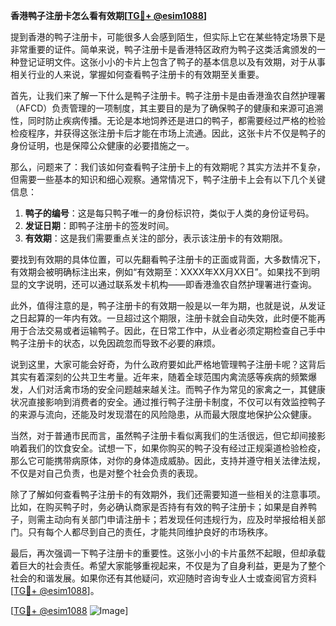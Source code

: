 **香港鸭子注册卡怎么看有效期[[TG💪+ @esim1088](https://t.me/s/esim1088)]**

提到香港的鸭子注册卡，可能很多人会感到陌生，但实际上它在某些特定场景下是非常重要的证件。简单来说，鸭子注册卡是香港特区政府为鸭子这类活禽颁发的一种登记证明文件。这张小小的卡片上包含了鸭子的基本信息以及有效期，对于从事相关行业的人来说，掌握如何查看鸭子注册卡的有效期至关重要。

首先，让我们来了解一下什么是鸭子注册卡。鸭子注册卡是由香港渔农自然护理署（AFCD）负责管理的一项制度，其主要目的是为了确保鸭子的健康和来源可追溯性，同时防止疾病传播。无论是本地饲养还是进口的鸭子，都需要经过严格的检验检疫程序，并获得这张注册卡后才能在市场上流通。因此，这张卡片不仅是鸭子的身份证明，也是保障公众健康的必要措施之一。

那么，问题来了：我们该如何查看鸭子注册卡上的有效期呢？其实方法并不复杂，但需要一些基本的知识和细心观察。通常情况下，鸭子注册卡上会有以下几个关键信息：

1. **鸭子的编号**：这是每只鸭子唯一的身份标识符，类似于人类的身份证号码。
2. **发证日期**：即鸭子注册卡的签发时间。
3. **有效期**：这是我们需要重点关注的部分，表示该注册卡的有效期限。

要找到有效期的具体位置，可以先翻看鸭子注册卡的正面或背面，大多数情况下，有效期会被明确标注出来，例如“有效期至：XXXX年XX月XX日”。如果找不到明显的文字说明，还可以通过联系发卡机构——即香港渔农自然护理署进行查询。

此外，值得注意的是，鸭子注册卡的有效期一般是以一年为期，也就是说，从发证之日起算的一年内有效。一旦超过这个期限，注册卡就会自动失效，此时便不能再用于合法交易或者运输鸭子。因此，在日常工作中，从业者必须定期检查自己手中鸭子注册卡的状态，以免因疏忽而导致不必要的麻烦。

说到这里，大家可能会好奇，为什么政府要如此严格地管理鸭子注册卡呢？这背后其实有着深刻的公共卫生考量。近年来，随着全球范围内禽流感等疾病的频繁爆发，人们对活禽市场的安全问题越来越关注。而鸭子作为常见的家禽之一，其健康状况直接影响到消费者的安全。通过推行鸭子注册卡制度，不仅可以有效监控鸭子的来源与流向，还能及时发现潜在的风险隐患，从而最大限度地保护公众健康。

当然，对于普通市民而言，虽然鸭子注册卡看似离我们的生活很远，但它却间接影响着我们的饮食安全。试想一下，如果你购买的鸭子没有经过正规渠道检验检疫，那么它可能携带病原体，对你的身体造成威胁。因此，支持并遵守相关法律法规，不仅是对自己负责，也是对整个社会负责的表现。

除了了解如何查看鸭子注册卡的有效期外，我们还需要知道一些相关的注意事项。比如，在购买鸭子时，务必确认商家是否持有有效的鸭子注册卡；如果是自养鸭子，则需主动向有关部门申请注册卡；若发现任何违规行为，应及时举报给相关部门。只有每个人都尽到自己的责任，才能共同维护良好的市场秩序。

最后，再次强调一下鸭子注册卡的重要性。这张小小的卡片虽然不起眼，但却承载着巨大的社会责任。希望大家能够重视起来，不仅是为了自身利益，更是为了整个社会的和谐发展。如果你还有其他疑问，欢迎随时咨询专业人士或查阅官方资料[[TG💪+ @esim1088](https://t.me/s/esim1088)]。

[[TG💪+ @esim1088](https://t.me/s/esim1088) ![Image](https://i.postimg.cc/4NQfJmqS/Snipaste-2025-05-13-00-14-12.png)]